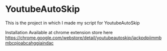 # YoutubeAutoSkip
This is the project in which I made my script for YoutubeAutoSkip

Installation
Available at chrome extension store here 
https://chrome.google.com/webstore/detail/youtubeautoskip/jackpdpiimmbmbcpjoabcahggiaindac

